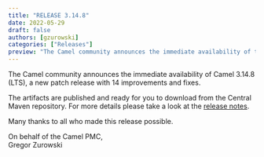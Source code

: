 ```yaml
---
title: "RELEASE 3.14.8"
date: 2022-05-29
draft: false
authors: [gzurowski]
categories: ["Releases"]
preview: "The Camel community announces the immediate availability of the new Camel 3.14.8 LTS release"
---
```



The Camel community announces the immediate availability of Camel 3.14.8 (LTS), a new patch release with 14 improvements and fixes.

The artifacts are published and ready for you to download from the Central Maven repository. For more details please take a look at the [release notes](/releases/release-3.14.8/).

Many thanks to all who made this release possible.

On behalf of the Camel PMC,  
Gregor Zurowski
